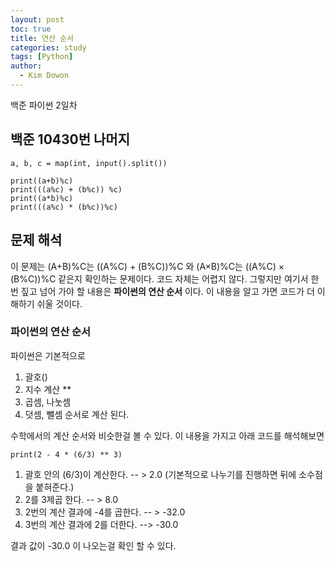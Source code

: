 ```yaml
---
layout: post
toc: true
title: 연산 순서
categories: study
tags: [Python]
author:
  - Kim Dowon
---
```


백준 파이썬 2일차

## 백준 10430번 나머지

```
a, b, c = map(int, input().split())

print((a+b)%c)
print(((a%c) + (b%c)) %c)
print((a*b)%c)
print(((a%c) * (b%c))%c)
```

## 문제 해석

이 문제는 (A+B)%C는 ((A%C) + (B%C))%C 와 (A×B)%C는 ((A%C) × (B%C))%C 같은지 확인하는 문제이다.
코드 자체는 어렵지 않다. 그렇지만 여기서 한번 짚고 넘어 가야 할 내용은 **파이썬의 연산 순서** 이다.
이 내용을 알고 가면 코드가 더 이해하기 쉬울 것이다.

### 파이썬의 연산 순서
파이썬은 기본적으로 
1. 괄호() 
2. 지수 계산 ** 
3. 곱셈, 나눗셈 
4. 덧셈, 뺄셈 순서로 계산 된다.

수학에서의 계산 순서와 비슷한걸 볼 수 있다.
이 내용을 가지고 아래 코드를 해석해보면

```
print(2 - 4 * (6/3) ** 3)
```
1. 괄호 안의 (6/3)이 계산한다. -- > 2.0 (기본적으로 나누기를 진행하면 뒤에 소수점을 붙혀준다.)
2. 2를 3제곱 한다. -- > 8.0
3. 2번의 계산 결과에 -4를 곱한다. -- > -32.0
4. 3번의 계산 결과에 2를 더한다. --> -30.0

결과 값이 -30.0 이 나오는걸 확인 할 수 있다.

